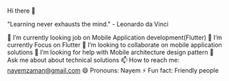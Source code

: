 Hi there 👋
  
  "Learning never exhausts the mind." - Leonardo da Vinci
  
🔭 I’m currently looking job on Mobile Application development(Flutter) 
🌱 I’m currently Focus on Flutter
👯 I’m looking to collaborate on mobile application solutions
🤔 I’m looking for help with Mobile architecture design pattern
💬 Ask me about about technical solutions
📫 How to reach me: nayemzaman@gmail.com
😄 Pronouns: Nayem
⚡ Fun fact: Friendly people
